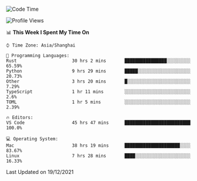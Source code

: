 <!--START_SECTION:waka-->
![Code Time](http://img.shields.io/badge/Code%20Time-835%20hrs%2052%20mins-blue)

![Profile Views](http://img.shields.io/badge/Profile%20Views-6-blue)

📊 **This Week I Spent My Time On** 

```text
⌚︎ Time Zone: Asia/Shanghai

💬 Programming Languages: 
Rust                     30 hrs 2 mins       ████████████████░░░░░░░░░   65.59% 
Python                   9 hrs 29 mins       █████░░░░░░░░░░░░░░░░░░░░   20.73% 
Other                    3 hrs 20 mins       █░░░░░░░░░░░░░░░░░░░░░░░░   7.29% 
TypeScript               1 hr 11 mins        ░░░░░░░░░░░░░░░░░░░░░░░░░   2.6% 
TOML                     1 hr 5 mins         ░░░░░░░░░░░░░░░░░░░░░░░░░   2.39%

🔥 Editors: 
VS Code                  45 hrs 47 mins      █████████████████████████   100.0%

💻 Operating System: 
Mac                      38 hrs 19 mins      █████████████████████░░░░   83.67% 
Linux                    7 hrs 28 mins       ████░░░░░░░░░░░░░░░░░░░░░   16.33%

```


 Last Updated on 19/12/2021
<!--END_SECTION:waka-->
